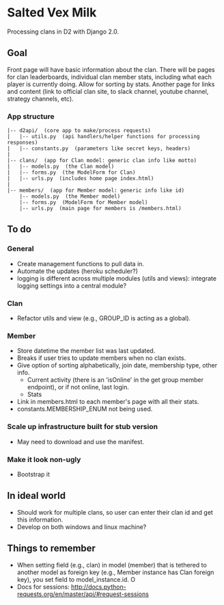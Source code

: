 # Salted Vex Milk
Processing clans in D2 with Django 2.0.

## Goal
Front page will have basic information about the clan. There will be pages for clan leaderboards, individual clan member stats, including what each player is currently doing.  Allow for sorting by stats. Another page for links and content (link to official clan site, to slack channel, youtube channel, strategy channels, etc).

### App structure
    |-- d2api/  (core app to make/process requests)   
    |   |-- utils.py  (api handlers/helper functions for processing responses)    
    |   |-- constants.py  (parameters like secret keys, headers)    
    |       
    |-- clans/  (app for Clan model: generic clan info like motto)    
    |   |-- models.py  (the Clan model)    
    |   |-- forms.py  (the ModelForm for Clan)    
    |   |-- urls.py  (includes home page index.html)    
    |    
    |-- members/  (app for Member model: generic info like id)     
        |-- models.py  (the Member model)    
        |-- forms.py  (ModelForm for Member model)    
        |-- urls.py  (main page for members is /members.html)     


## To do
### General
- Create management functions to pull data in.
- Automate the updates (heroku scheduler?)
- logging is different across multiple modules (utils and views):
    integrate logging settings into a central module?

### Clan
- Refactor utils and view (e.g., GROUP_ID is acting as a global).

### Member
- Store datetime the member list was last updated.
- Breaks if user tries to update members when no clan exists.
- Give option of sorting alphabetically, join date, membership type, other info.
    - Current activity (there is an 'isOnline' in the get group member endpoint), or if not online, last login.
    - Stats
- Link in members.html to each member's page with all their stats.
- constants.MEMBERSHIP_ENUM not being used.

### Scale up infrastructure built for stub version
- May need to download and use the manifest.

### Make it look non-ugly
- Bootstrap it

## In ideal world
- Should work for multiple clans, so user can enter their clan id and get this information.
- Develop on both windows and linux machine?

## Things to remember
- When setting field (e.g., clan) in model (member) that is tethered to another model as foreign key (e.g., Member instance has Clan foreign key), you set field to model_instance.id. O
- Docs for sessions: http://docs.python-requests.org/en/master/api/#request-sessions
